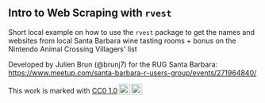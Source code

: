 ## Intro to Web Scraping with `rvest`

Short local example on how to use the `rvest` package to get the names and websites from local Santa Barbara wine tasting rooms + bonus on the Nintendo Animal Crossing Villagers' list


Developed by Julien Brun (@brunj7) for the RUG Santa Barbara: https://www.meetup.com/santa-barbara-r-users-group/events/271964840/

<p xmlns:cc="http://creativecommons.org/ns#" >This work is marked with <a href="http://creativecommons.org/publicdomain/zero/1.0?ref=chooser-v1" target="_blank" rel="license noopener noreferrer" style="display:inline-block;">CC0 1.0<img style="height:22px!important;margin-left:3px;vertical-align:text-bottom;" src="https://mirrors.creativecommons.org/presskit/icons/cc.svg?ref=chooser-v1"><img style="height:22px!important;margin-left:3px;vertical-align:text-bottom;" src="https://mirrors.creativecommons.org/presskit/icons/zero.svg?ref=chooser-v1"></a></p>
